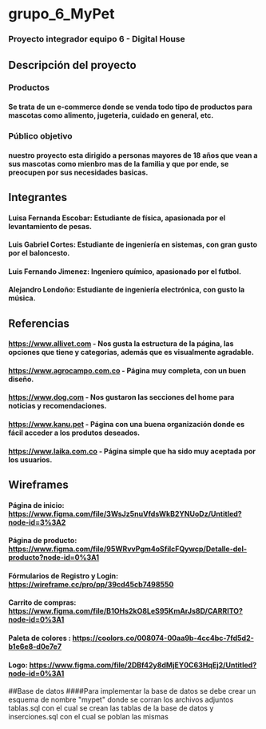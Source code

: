 # grupo_6_MyPet
### Proyecto integrador equipo 6 - Digital House

## Descripción del proyecto
### Productos
#### Se trata de un e-commerce donde se venda todo tipo de productos para mascotas como alimento, jugeteria, cuidado en general, etc.

### Público objetivo
#### nuestro proyecto esta dirigido a personas mayores de 18 años que vean a sus mascotas como mienbro mas de la familia y que por ende, se preocupen por sus necesidades basicas.

## Integrantes
#### Luisa Fernanda Escobar: Estudiante de física, apasionada por el levantamiento de pesas.
#### Luis Gabriel Cortes: Estudiante de ingeniería en sistemas, con gran gusto por el baloncesto.
#### Luis Fernando Jimenez: Ingeniero químico, apasionado por el futbol.
#### Alejandro Londoño: Estudiante de ingeniería electrónica, con gusto la música.

## Referencias
#### https://www.allivet.com - Nos gusta la estructura de la página, las opciones que tiene y categorias, además que es visualmente agradable.
#### https://www.agrocampo.com.co - Página muy completa, con un buen diseño.
#### https://www.dog.com - Nos gustaron las secciones del home para noticias y recomendaciones.
#### https://www.kanu.pet - Página con una buena organización donde es fácil acceder a los produtos deseados.
#### https://www.laika.com.co - Página simple que ha sido muy aceptada por los usuarios.

## Wireframes
#### Página de inicio: https://www.figma.com/file/3WsJz5nuVfdsWkB2YNUoDz/Untitled?node-id=3%3A2
#### Página de producto: https://www.figma.com/file/95WRvvPgm4oSfilcFQywcp/Detalle-del-producto?node-id=0%3A1
#### Fórmularios de Registro y Login: https://wireframe.cc/pro/pp/39cd45cb7498550
#### Carrito de compras: https://www.figma.com/file/B1OHs2kO8LeS95KmArJs8D/CARRITO?node-id=0%3A1
#### Paleta de colores : https://coolors.co/008074-00aa9b-4cc4bc-7fd5d2-b1e6e8-d0e7e7
#### Logo: https://www.figma.com/file/2DBf42y8dMjEY0C63HqEj2/Untitled?node-id=0%3A1

##Base de datos
####Para implementar la base de datos se debe crear un esquema de nombre "mypet" donde se corran los archivos adjuntos tablas.sql con el cual se crean las tablas de la base de datos y inserciones.sql con el cual se poblan las mismas
